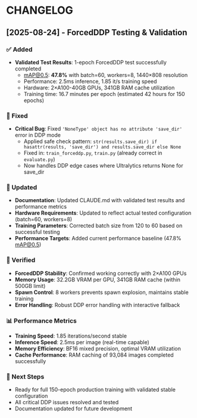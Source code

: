 # CHANGELOG

## [2025-08-24] - ForcedDDP Testing & Validation

### ✅ Added
- **Validated Test Results**: 1-epoch ForcedDDP test successfully completed
  - mAP@0.5: **47.8%** with batch=60, workers=8, 1440×808 resolution
  - Performance: 2.5ms inference, 1.85 it/s training speed
  - Hardware: 2×A100-40GB GPUs, 341GB RAM cache utilization
  - Training time: 16.7 minutes per epoch (estimated 42 hours for 150 epochs)

### 🔧 Fixed
- **Critical Bug**: Fixed `'NoneType' object has no attribute 'save_dir'` error in DDP mode
  - Applied safe check pattern: `str(results.save_dir) if hasattr(results, 'save_dir') and results.save_dir else None`
  - Fixed in: `train_forceddp.py`, `train.py` (already correct in `evaluate.py`)
  - Now handles DDP edge cases where Ultralytics returns None for save_dir

### 📝 Updated
- **Documentation**: Updated CLAUDE.md with validated test results and performance metrics
- **Hardware Requirements**: Updated to reflect actual tested configuration (batch=60, workers=8)
- **Training Parameters**: Corrected batch size from 120 to 60 based on successful testing
- **Performance Targets**: Added current performance baseline (47.8% mAP@0.5)

### 🎯 Verified
- **ForcedDDP Stability**: Confirmed working correctly with 2×A100 GPUs
- **Memory Usage**: 32.2GB VRAM per GPU, 341GB RAM cache (within 500GB limit)
- **Spawn Control**: 8 workers prevents spawn explosion, maintains stable training
- **Error Handling**: Robust DDP error handling with interactive fallback

### 📊 Performance Metrics
- **Training Speed**: 1.85 iterations/second stable
- **Inference Speed**: 2.5ms per image (real-time capable)
- **Memory Efficiency**: BF16 mixed precision, optimal VRAM utilization
- **Cache Performance**: RAM caching of 93,084 images completed successfully

### 🚀 Next Steps
- Ready for full 150-epoch production training with validated stable configuration
- All critical DDP issues resolved and tested
- Documentation updated for future development